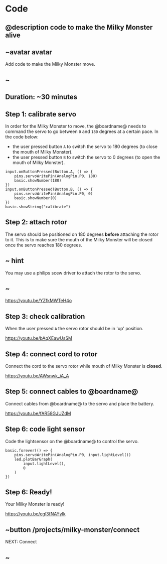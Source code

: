 # Code
## @description code to make the Milky Monster alive

## ~avatar avatar

Add code to make the Milky Monster move.

## ~

## Duration: ~30 minutes

## Step 1: calibrate servo

In order for the Milky Monster to move, the @boardname@ needs to command the servo to go between ``0`` and ``180`` degrees at a certain pace. In the code below:
- the user pressed button ``A`` to switch the servo to 180 degrees (to close the mouth of Milky Monster). 
- the user pressed button ``B`` to switch the servo to 0 degrees (to open the mouth of Milky Monster). 

```blocks
input.onButtonPressed(Button.A, () => {
    pins.servoWritePin(AnalogPin.P0, 180)
    basic.showNumber(180)
})
input.onButtonPressed(Button.B, () => {
    pins.servoWritePin(AnalogPin.P0, 0)
    basic.showNumber(0)
})
basic.showString("calibrate")

```

## Step 2: attach rotor

The servo should be positioned on 180 degrees **before** attaching the rotor to it. This is to make sure the mouth of the Milky Monster will be closed once the servo reaches 180 degrees. 

## ~ hint

You may use a philips scew driver to attach the rotor to the servo. 

## ~

https://youtu.be/YZfkMWTeH4o

## Step 3: check calibration

When the user pressed ``A`` the servo rotor should be in 'up' position. 

https://youtu.be/bAqXEawUsSM

## Step 4: connect cord to rotor

Connect the cord to the servo rotor while mouth of Milky Monster is **closed**.

https://youtu.be/AWsnwk_iA_A

## Step 5: connect cables to @boardname@

Connect cables from @boardname@ to the servo and place the battery.

https://youtu.be/fAR58GJUZdM

## Step 6: code light sensor

Code the lightsensor on the @boardname@ to control the servo.

```blocks
basic.forever(() => {
    pins.servoWritePin(AnalogPin.P0, input.lightLevel())
    led.plotBarGraph(
        input.lightLevel(),
        0
    )
})
```

## Step 6: Ready!

Your Milky Monster is ready!

https://youtu.be/egl3fNAYylk

## ~button /projects/milky-monster/connect
NEXT: Connect
## ~